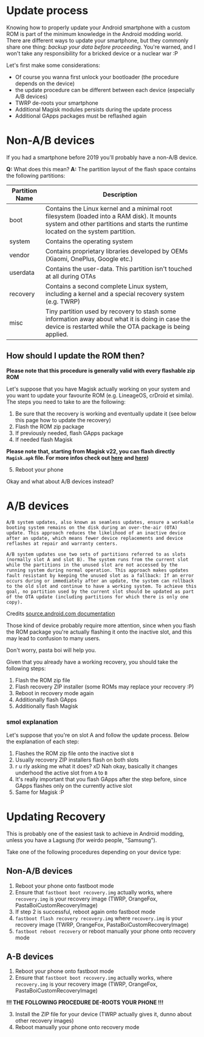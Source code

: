 # Update process

Knowing how to properly update your Android smartphone with a custom ROM is part of the minimum knowledge in the Android modding world.
There are different ways to update your smartphone, but they commonly share one thing: *backup your data before proceeding*. You're warned, and I won't take any responsibility for a bricked device or a nuclear war :P

Let's first make some considerations:

- Of course you wanna first unlock your bootloader (the procedure depends on the device)
- the update procedure can be different between each device (especially A/B devices)
- TWRP de-roots your smartphone
- Additional Magisk modules persists during the update process
- Additional GApps packages must be reflashed again

# Non-A/B devices

If you had a smartphone before 2019 you'll probably have a non-A/B device.

**Q:** What does this mean?
**A:** The partition layout of the flash space contains the following partitions:

| Partition Name | Description |
|----------------|-------------|
| boot           | Contains the Linux kernel and a minimal root filesystem (loaded into a RAM disk). It mounts system and other partitions and starts the runtime located on the system partition. |
| system         | Contains the operating system             |
| vendor         | Contains proprietary libraries developed by OEMs (Xiaomi, OnePlus, Google etc.)            |
| userdata       | Contains the user-data. This partition isn't touched at all during OTAs            |
| recovery       | Contains a second complete Linux system, including a kernel and a special recovery system (e.g. TWRP)            |
| misc           | Tiny partition used by recovery to stash some information away about what it is doing in case the device is restarted while the OTA package is being applied.             |

## How should I update the ROM then?

**Please note that this procedure is generally valid with every flashable zip ROM**

Let's suppose that you have Magisk actually working on your system and you want to update your favourite ROM (e.g. LineageOS, crDroid et simila). The steps you need to take to are the following:

1. Be sure that the recovery is working and eventually update it (see below this page how to update the recovery)
2. Flash the ROM zip package
3. If previously needed, flash GApps package
4. If needed flash Magisk

**Please note that, starting from Magisk v22, you can flash directly `Magisk.apk` file. For more infos check out [here](https://github.com/topjohnwu/Magisk/releases/tag/v22.0) and [here](https://topjohnwu.github.io/Magisk/install.html))**

5. Reboot your phone

Okay and what about A/B devices instead?

# A/B devices

```
A/B system updates, also known as seamless updates, ensure a workable booting system remains on the disk during an over-the-air (OTA) update. This approach reduces the likelihood of an inactive device after an update, which means fewer device replacements and device reflashes at repair and warranty centers.

A/B system updates use two sets of partitions referred to as slots (normally slot A and slot B). The system runs from the current slot while the partitions in the unused slot are not accessed by the running system during normal operation. This approach makes updates fault resistant by keeping the unused slot as a fallback: If an error occurs during or immediately after an update, the system can rollback to the old slot and continue to have a working system. To achieve this goal, no partition used by the current slot should be updated as part of the OTA update (including partitions for which there is only one copy).
```

Credits [source.android.com documentation](https://source.android.com/devices/tech/ota/ab)

Those kind of device probably require more attention, since when you flash the ROM package you're actually flashing it onto the inactive slot, and this may lead to confusion to many users.

Don't worry, pasta boi will help you.

Given that you already have a working recovery, you should take the following steps:

1. Flash the ROM zip file
2. Flash recovery ZIP installer (some ROMs may replace your recovery :P)
3. Reboot in recovery mode again
4. Additionally flash GApps
5. Additionally flash Magisk

### smol explanation

Let's suppose that you're on slot A and follow the update process. Below the explanation of each step:

1. Flashes the ROM zip file onto the inactive slot `B`
2. Usually recovery ZIP installers flash on both slots
3. r u rly asking me what it does? xD Nah okay, basically it changes underhood the active slot from `A` to `B`
4. It's really important that you flash GApps after the step before, since GApps flashes only on the currently active slot
5. Same for Magisk :P

# Updating Recovery

This is probably one of the easiest task to achieve in Android modding, unless you have a Lagsung (for weirdo people, "Samsung").

Take one of the following procedures depending on your device type:

## Non-A/B devices

1. Reboot your phone onto fastboot mode
2. Ensure that `fastboot boot recovery.img` actually works, where `recovery.img` is your recovery image (TWRP, OrangeFox, PastaBoiCustomRecoveryImage)
3. If step 2 is successful, reboot again onto fastboot mode
4. `fastboot flash recovery recovery.img` where `recovery.img` is your recovery image (TWRP, OrangeFox, PastaBoiCustomRecoveryImage)
5. `fastboot reboot recovery` or reboot manually your phone onto recovery mode

## A-B devices

1. Reboot your phone onto fastboot mode
2. Ensure that `fastboot boot recovery.img` actually works, where `recovery.img` is your recovery image (TWRP, OrangeFox, PastaBoiCustomRecoveryImage)

**!!! THE FOLLOWING PROCEDURE DE-ROOTS YOUR PHONE !!!**

3. Install the ZIP file for your device (TWRP actually gives it, dunno about other recovery images)
4. Reboot manually your phone onto recovery mode
